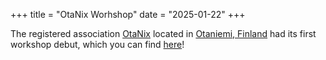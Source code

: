 +++
title = "OtaNix Worhshop"
date = "2025-01-22"
+++

The registered association [OtaNix](https://otanix.fi) located in [Otaniemi, Finland](https://www.openstreetmap.org/relation/11917807) had its first workshop debut, which you can find [here](https://otanix.fi/events/debut/)!